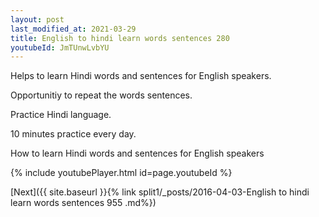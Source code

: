 ```yaml
---
layout: post
last_modified_at: 2021-03-29
title: English to hindi learn words sentences 280 
youtubeId: JmTUnwLvbYU
---
```

 
 
Helps to learn Hindi words and sentences for English speakers.

Opportunitiy to repeat the words sentences. 

Practice Hindi language. 
 
10 minutes practice every day. 
 
How to learn Hindi words and sentences for English speakers 
 
{% include youtubePlayer.html id=page.youtubeId %}
 
 
[Next]({{ site.baseurl }}{% link  split1/_posts/2016-04-03-English to hindi learn words sentences 955 .md%})
 
